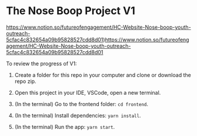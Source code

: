 # The Nose Boop Project V1

https://www.notion.so/futureofengagement/HC-Website-Nose-boop-youth-outreach-5cfac4c832654a09b95828527cdd8d01)https://www.notion.so/futureofengagement/HC-Website-Nose-boop-youth-outreach-5cfac4c832654a09b95828527cdd8d01

To review the progress of V1:

1. Create a folder for this repo in your computer and clone or download the repo zip.
   
2. Open this project in your IDE, VSCode, open a new terminal.
   
3. (In the terminal) Go to the frontend folder: ```cd frontend```.
   
4. (In the terminal) Install dependencies: ```yarn install```.
   
5. (In the terminal) Run the app: ```yarn start```.
